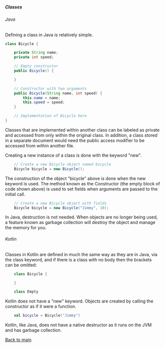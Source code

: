##### Classes

###### Java
Defining a class in Java is relatively simple.
```Java
class Bicycle {

    private String name;
    private int speed;

    // Empty constructor
    public Bicycle() {

    }

    // Constructor with two arguments
    public Bicycle(String name, int speed) {
        this.name = name;
        this.speed = speed;
    }

    // Implementation of Bicycle here
}
```

Classes that are implemented within another class can be labeled as private and accessed from only within the original class. In addition, a class stored in a separate document would need the public access modifier to be accessed from within another file.

Creating a new instance of a class is done with the keyword "new".
```Java
    // Create a new Bicycle object named bicycle
    Bicycle bicycle = new Bicycle();
```

The construction of the object "bicycle" above is done when the new keyword is used. The method known as the Constructor (the empty block of code shown above) is used to set fields when arguments are passed to the initial call.

```Java
    // Create a new Bicycle object with fields
    Bicycle bicycle = new Bicycle("Jimmy", 10);
```

In Java, destruction is not needed. When objects are no longer being used, a feature known as garbage collection will destroy the object and manage the memory for you.

###### Kotlin

Classes in Kotlin are defined in much the same way as they are in Java, via the class keyword, and if there is a class with no body then the brackets can be omitted:

```Kotlin
    class Bicycle {

    }

    class Empty
```

Kotlin does not have a "new" keyword. Objects are created by calling the constructor as if it were a function.

```Kotlin
    val bicycle = Bicycle("Jimmy")
```

Kotlin, like Java, does not have a native destructor as it runs on the JVM and has garbage collection.

[Back to main](../README.md)
